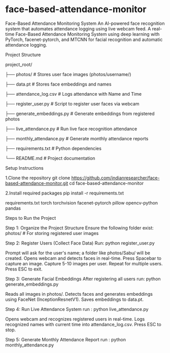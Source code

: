 # face-based-attendance-monitor
Face-Based Attendance Monitoring System
An AI-powered face recognition system that automates attendance logging using live webcam feed.
A real-time Face-Based Attendance Monitoring System using deep learning with PyTorch, facenet-pytorch, and MTCNN for facial recognition and automatic attendance logging.

Project Structure

project_root/

├── photos/                 # Stores user face images (photos/username/)

├── data.pt                 # Stores face embeddings and names

├── attendance_log.csv      # Logs attendance with Name and Time

├── register_user.py        # Script to register user faces via webcam

├── generate_embeddings.py  # Generate embeddings from registered photos

├── live_attendance.py      # Run live face recognition attendance

├── monthly_attendance.py   # Generate monthly attendance reports

├── requirements.txt        # Python dependencies

└── README.md               # Project documentation

Setup Instructions

1.Clone the repository
git clone https://github.com/indianresearcher/face-based-attendance-monitor.git
cd face-based-attendance-monitor

2.Install required packages
pip install -r requirements.txt

requirements.txt
torch
torchvision
facenet-pytorch
pillow
opencv-python
pandas

Steps to Run the Project

Step 1: Organize the Project Structure
Ensure the following folder exist: photos/          # For storing registered user images

Step 2: Register Users (Collect Face Data)
Run: python register_user.py

Prompt will ask for the user's name; a folder like photos/Sabu/ will be created.
Opens webcam and detects faces in real-time.
Press Spacebar to capture an image.
Capture 5-10 images per user.
Repeat for multiple users.
Press ESC to exit.

Step 3: Generate Facial Embeddings
After registering all users run: python generate_embeddings.py

Reads all images in photos/.
Detects faces and generates embeddings using FaceNet (InceptionResnetV1).
Saves embeddings to data.pt.

Step 4: Run Live Attendance System
run : python live_attendance.py

Opens webcam and recognizes registered users in real-time.
Logs recognized names with current time into attendance_log.csv.
Press ESC to stop.

Step 5: Generate Monthly Attendance Report
run : python monthly_attendance.py

